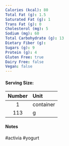 ```yaml
---
Calories (kcal): 80
Total Fat (g): 1.5
Saturated Fat (g): 1
Trans Fat (g): 0
Cholesterol (mg): 5
Sodium (mg): 60
Total Carbohydrate (g): 13
Dietary Fiber (g):
Sugars (g): 9
Protein (g): 4
Gluten Free: true
Dairy Free: false
Vegan: false
---
```

#### Serving Size:

| Number | Unit      |
| :----: | :-------- |
|   1    | container |
|  113   | g         |
#### Notes

#activia #yogurt